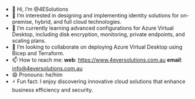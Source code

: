 - 👋 Hi, I’m @4ESolutions
- 👀 I’m interested in designing and implementing identity solutions for on-premise, hybrid, and full cloud technologies.
- 🌱 I’m currently learning advanced configurations for Azure Virtual Desktop, including disk encryption, monitoring, private endpoints, and scaling plans.
- 💞️ I’m looking to collaborate on deploying Azure Virtual Desktop using Bicep and Terraform.
- 📫 How to reach me: **web**: https://www.4eversolutions.com.au **email**: info@4eversolutions.com.au
- 😄 Pronouns: he/him
- ⚡ Fun fact: I enjoy discovering innovative cloud solutions that enhance business efficiency and security.

<!---
4ESolutions/4ESolutions is a ✨ special ✨ repository because its `README.md` (this file) appears on your GitHub profile.
You can click the Preview link to take a look at your changes.
--->
